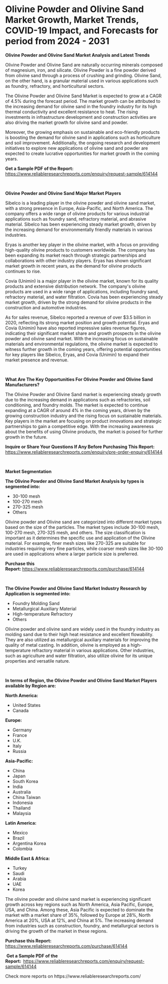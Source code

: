 <p><h1>Olivine Powder and Olivine Sand Market Growth, Market Trends, COVID-19 Impact, and Forecasts for period from 2024 - 2031</h1></p><p><strong>Olivine Powder and Olivine Sand Market Analysis and Latest Trends</strong></p>
<p><p>Olivine Powder and Olivine Sand are naturally occurring minerals composed of magnesium, iron, and silicate. Olivine Powder is a fine powder derived from olivine sand through a process of crushing and grinding. Olivine Sand, on the other hand, is a granular material used in various applications such as foundry, refractory, and horticultural sectors.</p><p>The Olivine Powder and Olivine Sand Market is expected to grow at a CAGR of 4.5% during the forecast period. The market growth can be attributed to the increasing demand for olivine sand in the foundry industry for its high thermal conductivity and excellent resistance to heat. The rising investments in infrastructure development and construction activities are also driving the market growth for olivine sand and powder.</p><p>Moreover, the growing emphasis on sustainable and eco-friendly products is boosting the demand for olivine sand in applications such as horticulture and soil improvement. Additionally, the ongoing research and development initiatives to explore new applications of olivine sand and powder are expected to create lucrative opportunities for market growth in the coming years.</p></p>
<p><strong>Get a Sample PDF of the Report:&nbsp;</strong> <a href="https://www.reliableresearchreports.com/enquiry/request-sample/614144">https://www.reliableresearchreports.com/enquiry/request-sample/614144</a></p>
<p>&nbsp;</p>
<p><strong>Olivine Powder and Olivine Sand Major Market Players</strong></p>
<p><p>Sibelco is a leading player in the olivine powder and olivine sand market, with a strong presence in Europe, Asia-Pacific, and North America. The company offers a wide range of olivine products for various industrial applications such as foundry sand, refractory material, and abrasive material. Sibelco has been experiencing steady market growth, driven by the increasing demand for environmentally friendly materials in various industries.</p><p>Eryas is another key player in the olivine market, with a focus on providing high-quality olivine products to customers worldwide. The company has been expanding its market reach through strategic partnerships and collaborations with other industry players. Eryas has shown significant market growth in recent years, as the demand for olivine products continues to rise.</p><p>Covia (Unimin) is a major player in the olivine market, known for its quality products and extensive distribution network. The company's olivine products are used in a wide range of applications, including foundry sand, refractory material, and water filtration. Covia has been experiencing steady market growth, driven by the strong demand for olivine products in the construction and automotive industries.</p><p>As for sales revenue, Sibelco reported a revenue of over $3.5 billion in 2020, reflecting its strong market position and growth potential. Eryas and Covia (Unimin) have also reported impressive sales revenue figures, indicating their significant market share and growth prospects in the olivine powder and olivine sand market. With the increasing focus on sustainable materials and environmental regulations, the olivine market is expected to witness further growth in the coming years, offering potential opportunities for key players like Sibelco, Eryas, and Covia (Unimin) to expand their market presence and revenue.</p></p>
<p>&nbsp;</p>
<p><strong>What Are The Key Opportunities For Olivine Powder and Olivine Sand Manufacturers?</strong></p>
<p><p>The Olivine Powder and Olivine Sand market is experiencing steady growth due to the increasing demand in applications such as refractories, soil conditioning, and foundry molds. The market is expected to continue expanding at a CAGR of around 4% in the coming years, driven by the growing construction industry and the rising focus on sustainable materials. Key players in the market are focusing on product innovations and strategic partnerships to gain a competitive edge. With the increasing awareness about the benefits of using Olivine products, the market is poised for further growth in the future.</p></p>
<p><strong>Inquire or Share Your Questions If Any Before Purchasing This Report:</strong> <a href="https://www.reliableresearchreports.com/enquiry/pre-order-enquiry/614144">https://www.reliableresearchreports.com/enquiry/pre-order-enquiry/614144</a></p>
<p>&nbsp;</p>
<p><strong>Market Segmentation</strong></p>
<p><strong>The Olivine Powder and Olivine Sand Market Analysis by types is segmented into:</strong></p>
<p><ul><li>30-100 mesh</li><li>100-270 mesh</li><li>270-325 mesh</li><li>Others</li></ul></p>
<p><p>Olivine powder and Olivine sand are categorized into different market types based on the size of the particles. The market types include 30-100 mesh, 100-270 mesh, 270-325 mesh, and others. The size classification is important as it determines the specific use and application of the Olivine material. For example, finer mesh sizes like 270-325 are suitable for industries requiring very fine particles, while coarser mesh sizes like 30-100 are used in applications where a larger particle size is preferred.</p></p>
<p><strong>Purchase this Report:&nbsp;</strong><a href="https://www.reliableresearchreports.com/purchase/614144">https://www.reliableresearchreports.com/purchase/614144</a></p>
<p>&nbsp;</p>
<p><strong>The Olivine Powder and Olivine Sand Market Industry Research by Application is segmented into:</strong></p>
<p><ul><li>Foundry Molding Sand</li><li>Metallurgical Auxiliary Material</li><li>High-temperature Refractory</li><li>Others</li></ul></p>
<p><p>Olivine powder and olivine sand are widely used in the foundry industry as molding sand due to their high heat resistance and excellent flowability. They are also utilized as metallurgical auxiliary materials for improving the quality of metal casting. In addition, olivine is employed as a high-temperature refractory material in various applications. Other industries, such as agriculture and water filtration, also utilize olivine for its unique properties and versatile nature.</p></p>
<p>&nbsp;</p>
<p><strong>In terms of Region, the Olivine Powder and Olivine Sand Market Players available by Region are:</strong></p>
<p>
    <p> <strong> North America: </strong>
        <ul>
            <li>United States</li>
            <li>Canada</li>
        </ul>
        </p> 
    <p> <strong> Europe: </strong>
        <ul>
            <li>Germany</li>
            <li>France</li>
            <li>U.K.</li>
            <li>Italy</li>
            <li>Russia</li>
        </ul>
        </p> 
    <p> <strong> Asia-Pacific: </strong>
        <ul>
            <li>China</li>
            <li>Japan</li>
            <li>South Korea</li>
            <li>India</li>
            <li>Australia</li>
            <li>China Taiwan</li>
            <li>Indonesia</li>
            <li>Thailand</li>
            <li>Malaysia</li>
        </ul>
        </p> 
    <p> <strong> Latin America: </strong>
        <ul>
            <li>Mexico</li>
            <li>Brazil</li>
            <li>Argentina Korea</li>
            <li>Colombia</li>
        </ul>
        </p> 
    <p> <strong> Middle East & Africa: </strong>
        <ul>
            <li>Turkey</li>
            <li>Saudi</li>
            <li>Arabia</li>
            <li>UAE</li>
            <li>Korea</li>
        </ul>
    </p>
    </p>
<p><p>The olivine powder and olivine sand market is experiencing significant growth across key regions such as North America, Asia Pacific, Europe, USA, and China. Among these, Asia Pacific is expected to dominate the market with a market share of 35%, followed by Europe at 28%, North America at 20%, USA at 12%, and China at 5%. The increasing demand from industries such as construction, foundry, and metallurgical sectors is driving the growth of the market in these regions.</p></p>
<p><strong>Purchase this Report: </strong><a href="https://www.reliableresearchreports.com/purchase/614144">https://www.reliableresearchreports.com/purchase/614144</a></p>
<p>&nbsp;<strong>Get a Sample PDF of the Report:&nbsp;&nbsp;</strong><a href="https://www.reliableresearchreports.com/enquiry/request-sample/614144">https://www.reliableresearchreports.com/enquiry/request-sample/614144</a></p>
<p><strong></strong></p>
<p>Check more reports on https://www.reliableresearchreports.com/</p>